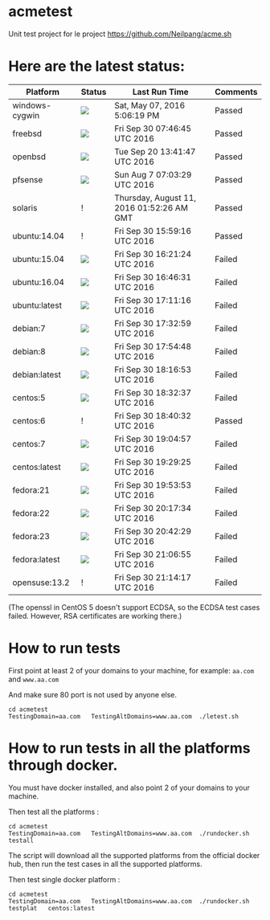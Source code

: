 # acmetest
Unit test project for le project https://github.com/Neilpang/acme.sh



# Here are the latest status:

| Platform | Status| Last Run Time| Comments|
-----------|-------|--------------|---------|
|windows-cygwin| ![](https://cdn.rawgit.com/Neilpang/letest/master/status/windows-cygwin.svg?1462640779)| Sat, May 07, 2016  5:06:19 PM| Passed |
|freebsd| ![](https://cdn.rawgit.com/Neilpang/letest/master/status/freebsd.svg?1475221605)| Fri Sep 30 07:46:45 UTC 2016| Passed |
|openbsd| ![](https://cdn.rawgit.com/Neilpang/letest/master/status/openbsd.svg?1474378907)| Tue Sep 20 13:41:47 UTC 2016| Passed |
|pfsense| ![](https://cdn.rawgit.com/Neilpang/letest/master/status/pfsense.svg?1470553409)| Sun Aug  7 07:03:29 UTC 2016| Passed |
|solaris| \![](https://cdn.rawgit.com/Neilpang/letest/master/status/solaris.svg?1470880346)| Thursday, August 11, 2016 01:52:26 AM GMT| Passed |
|ubuntu:14.04| \![](https://cdn.rawgit.com/Neilpang/letest/master/status/ubuntu-14.04.svg?1475251156)| Fri Sep 30 15:59:16 UTC 2016| Passed |
|ubuntu:15.04| ![](https://cdn.rawgit.com/Neilpang/letest/master/status/ubuntu-15.04.svg?1475252484)| Fri Sep 30 16:21:24 UTC 2016| Failed |
|ubuntu:16.04| ![](https://cdn.rawgit.com/Neilpang/letest/master/status/ubuntu-16.04.svg?1475253991)| Fri Sep 30 16:46:31 UTC 2016| Failed |
|ubuntu:latest| ![](https://cdn.rawgit.com/Neilpang/letest/master/status/ubuntu-latest.svg?1475255476)| Fri Sep 30 17:11:16 UTC 2016| Failed |
|debian:7| ![](https://cdn.rawgit.com/Neilpang/letest/master/status/debian-7.svg?1475256779)| Fri Sep 30 17:32:59 UTC 2016| Failed |
|debian:8| ![](https://cdn.rawgit.com/Neilpang/letest/master/status/debian-8.svg?1475258088)| Fri Sep 30 17:54:48 UTC 2016| Failed |
|debian:latest| ![](https://cdn.rawgit.com/Neilpang/letest/master/status/debian-latest.svg?1475259413)| Fri Sep 30 18:16:53 UTC 2016| Failed |
|centos:5| ![](https://cdn.rawgit.com/Neilpang/letest/master/status/centos-5.svg?1475260357)| Fri Sep 30 18:32:37 UTC 2016| Failed |
|centos:6| \![](https://cdn.rawgit.com/Neilpang/letest/master/status/centos-6.svg?1475260832)| Fri Sep 30 18:40:32 UTC 2016| Passed |
|centos:7| ![](https://cdn.rawgit.com/Neilpang/letest/master/status/centos-7.svg?1475262297)| Fri Sep 30 19:04:57 UTC 2016| Failed |
|centos:latest| ![](https://cdn.rawgit.com/Neilpang/letest/master/status/centos-latest.svg?1475263765)| Fri Sep 30 19:29:25 UTC 2016| Failed |
|fedora:21| ![](https://cdn.rawgit.com/Neilpang/letest/master/status/fedora-21.svg?1475265233)| Fri Sep 30 19:53:53 UTC 2016| Failed |
|fedora:22| ![](https://cdn.rawgit.com/Neilpang/letest/master/status/fedora-22.svg?1475266654)| Fri Sep 30 20:17:34 UTC 2016| Failed |
|fedora:23| ![](https://cdn.rawgit.com/Neilpang/letest/master/status/fedora-23.svg?1475268149)| Fri Sep 30 20:42:29 UTC 2016| Failed |
|fedora:latest| ![](https://cdn.rawgit.com/Neilpang/letest/master/status/fedora-latest.svg?1475269615)| Fri Sep 30 21:06:55 UTC 2016| Failed |
|opensuse:13.2| \![](https://cdn.rawgit.com/Neilpang/letest/master/status/opensuse-13.2.svg?1475270057)| Fri Sep 30 21:14:17 UTC 2016| Failed |
(The openssl in CentOS 5 doesn't support ECDSA, so the ECDSA test cases failed. However, RSA certificates are working there.)

# How to run tests

First point at least 2 of your domains to your machine, 
for example: `aa.com` and `www.aa.com`

And make sure 80 port is not used by anyone else.

```
cd acmetest
TestingDomain=aa.com   TestingAltDomains=www.aa.com  ./letest.sh
```

# How to run tests in all the platforms through docker.

You must have docker installed, and also point 2 of your domains to your machine.

Then test all the platforms :

```
cd acmetest
TestingDomain=aa.com   TestingAltDomains=www.aa.com  ./rundocker.sh  testall
```

The script will download all the supported platforms from the official docker hub, then run the test cases in all the supported platforms.

Then test single docker platform :

```
cd acmetest
TestingDomain=aa.com   TestingAltDomains=www.aa.com  ./rundocker.sh  testplat   centos:latest
```









